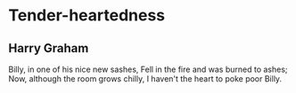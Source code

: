 # Tender-heartedness
## Harry Graham
Billy, in one of his nice new sashes,
Fell in the fire and was burned to ashes;
Now, although the room grows chilly,
I haven't the heart to poke poor Billy.